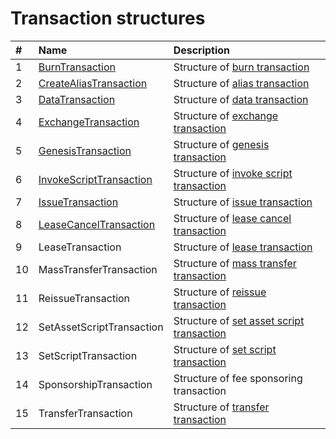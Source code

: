# Transaction structures

| # | Name | Description |
| :--- | :--- | :--- |
| 1 | [BurnTransaction](/ride/structures/transaction-structures/burn-transaction.md) | Structure of [burn transaction](/blockchain/transaction-type/burn-transaction.md) |
| 2 | [CreateAliasTransaction](/ride/structures/transaction-structures/create-alias-transaction.md) | Structure of [alias transaction](/blockchain/transaction-type/alias-transaction.md) |
| 3 | [DataTransaction](/ride/structures/transaction-structures/data-transaction.md) | Structure of [data transaction](/blockchain/transaction-type/data-transaction.md) |
| 4 | [ExchangeTransaction](/ride/structures/transaction-structures/exchange-transaction.md) | Structure of [exchange transaction](/blockchain/transaction-type/exchange-transaction.md) |
| 5 | [GenesisTransaction](/ride/structures/transaction-structures/genesis-transaction.md) | Structure of [genesis transaction](/blockchain/transaction-type/genesis-transaction.md) |
| 6 | [InvokeScriptTransaction](/ride/structures/transaction-structures/invoke-script-transaction.md) | Structure of [invoke script transaction](/blockchain/transaction-type/invoke-script-transaction.md) |
| 7 | [IssueTransaction](/ride/structures/transaction-structures/issue-transaction.md) | Structure of [issue transaction](/blockchain/transaction-type/issue-transaction.md) |
| 8 | [LeaseCancelTransaction](/ride/structures/transaction-structures/lease-cancel-transaction.md) | Structure of [lease cancel transaction](/blockchain/transaction-type/lease-cancel-transaction.md) |
| 9 | LeaseTransaction | Structure of [lease transaction](/blockchain/transaction-type/lease-transaction.md) |
| 10 | MassTransferTransaction | Structure of [mass transfer transaction](/blockchain/transaction-type/mass-transfer-transaction.md) |
| 11 | ReissueTransaction | Structure of [reissue transaction](/blockchain/transaction-type/reissue-transaction.md) |
| 12 | SetAssetScriptTransaction | Structure of [set asset script transaction](/blockchain/transaction-type/set-asset-script-transaction.md) |
| 13 | SetScriptTransaction | Structure of [set script transaction](/blockchain/transaction-type/set-script-transaction.md) |
| 14 | SponsorshipTransaction | Structure of fee sponsoring transaction |
| 15 | TransferTransaction | Structure of [transfer transaction](/blockchain/transaction-type/transfer-transaction.md) |
